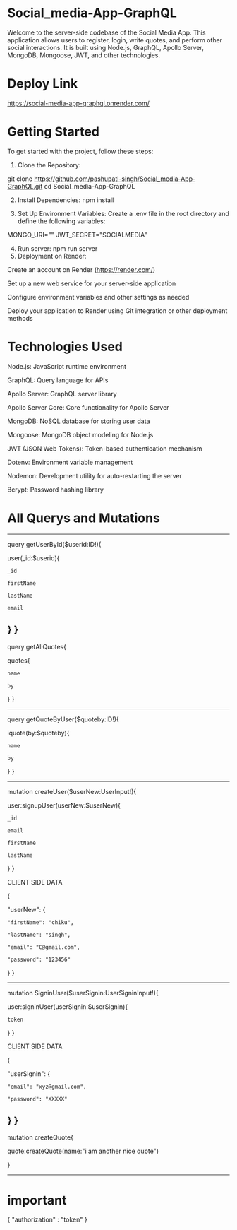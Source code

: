 # Social_media-App-GraphQL

Welcome to the server-side codebase of the Social Media App. This application allows users to register, login, write quotes, and perform other social interactions. It is built using Node.js, GraphQL, Apollo Server, MongoDB, Mongoose, JWT, and other technologies.

# Deploy Link

https://social-media-app-graphql.onrender.com/

# Getting Started

To get started with the project, follow these steps:

1. Clone the Repository:

git clone https://github.com/pashupati-singh/Social_media-App-GraphQL.git
cd Social_media-App-GraphQL

2. Install Dependencies: npm install

3. Set Up Environment Variables:
Create a .env file in the root directory and define the following variables:

MONGO_URI=""
JWT_SECRET="SOCIALMEDIA"

4. Run server: npm run server
5. Deployment on Render:

Create an account on Render (https://render.com/)

Set up a new web service for your server-side application

Configure environment variables and other settings as needed

Deploy your application to Render using Git integration or other deployment methods

# Technologies Used

Node.js: JavaScript runtime environment

GraphQL: Query language for APIs

Apollo Server: GraphQL server library

Apollo Server Core: Core functionality for Apollo Server

MongoDB: NoSQL database for storing user data

Mongoose: MongoDB object modeling for Node.js

JWT (JSON Web Tokens): Token-based authentication mechanism

Dotenv: Environment variable management

Nodemon: Development utility for auto-restarting the server

Bcrypt: Password hashing library

# All Querys and Mutations

----------------------
query getUserById($userid:ID!){

  user(_id:$userid){
  
    _id
    
    firstName
    
    lastName
    
    email
  }
}
-----------------------------
query getAllQuotes{

  quotes{
  
    name

    by  
  }
}

-----------------
query getQuoteByUser($quoteby:ID!){

  iquote(by:$quoteby){
  
    name
    
    by
    
  }
}

------------
mutation createUser($userNew:UserInput!){

  user:signupUser(userNew:$userNew){ 
  
    _id

    email
    
    firstName
    
    lastName

  }
}

CLIENT SIDE DATA

{

  "userNew": {
  
    "firstName": "chiku",
    
    "lastName": "singh",
    
    "email": "C@gmail.com",
    
    "password": "123456"
    
  }
}

--------
mutation SigninUser($userSignin:UserSigninInput!){

  user:signinUser(userSignin:$userSignin){ 
  
    token
    
  }
}

CLIENT SIDE DATA

{

  "userSignin": {
  
    "email": "xyz@gmail.com",
    
    "password": "XXXXX"
    
  }
}
------


mutation createQuote{

  quote:createQuote(name:"i am another nice quote")
  
}

-------------

# important 
{
"authorization" : "token"
}
